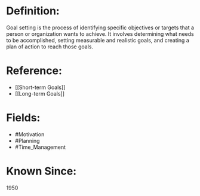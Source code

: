 

# Definition:
Goal setting is the process of identifying specific objectives or targets that a person or organization wants to achieve. It involves determining what needs to be accomplished, setting measurable and realistic goals, and creating a plan of action to reach those goals.

# Reference:
- [[Short-term Goals]]
- [[Long-term Goals]]

# Fields: 
- #Motivation
- #Planning
- #Time_Management

# Known Since:
1950

